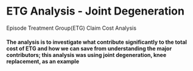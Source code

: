 # ETG Analysis - Joint Degeneration
Episode Treatment Group(ETG) Claim Cost Analysis

#### The analysis is to investigate what contribute significantly to the total cost of ETG and how we can save from understanding the major contributors; this analysis was using joint degeneration, knee replacement, as an example
